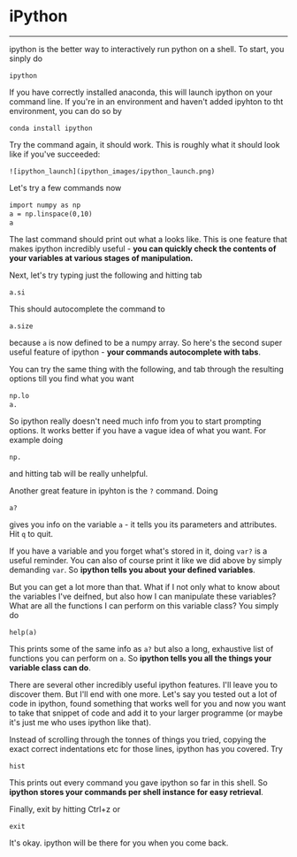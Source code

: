 # iPython
---------

ipython is the better way to interactively run python on a shell. To start, you sinply do 

    ipython

If you have correctly installed anaconda, this will launch ipython on your command line. 
If you're in an environment and haven't added ipyhton to tht environment, you can do so by 

    conda install ipython
    
Try the command again, it should work. 
This is roughly what it should look like if you've succeeded: 

    ![ipython_launch](ipython_images/ipython_launch.png)
    
Let's try a few commands now

    import numpy as np
    a = np.linspace(0,10)
    a
    
The last command should print out what a looks like. This is one feature that makes ipython incredibly useful - 
**you can quickly check the contents of your variables at various stages of manipulation.**

Next, let's try typing just the following and hitting tab

    a.si
    
This should autocomplete the command to 

    a.size

because `a` is now defined to be a numpy array. 
So here's the second super useful feature of ipython - 
**your commands autocomplete with tabs**. 

You can try the same thing with the following, and tab through the resulting options till you find what you want

    np.lo
    a.
    
So ipython really doesn't need much info from you to start prompting options. 
It works better if you have a vague idea of what you want. For example doing 

    np.
    
and hitting tab will be really unhelpful. 

Another great feature in ipyhton is the `?` command. Doing

    a?
    
gives you info on the variable `a` - it tells you its parameters and attributes. 
Hit `q` to quit. 

If you have a variable and you forget what's stored in it, doing `var?` is a useful reminder. 
You can also of course print it like we did above by simply demanding `var`. 
So **ipython tells you about your defined variables**. 

But you can get a lot more than that. What if I not only what to know about the variables I've deifned, 
but also how I can manipulate these variables? What are all the functions I can perform on this variable class?
You simply do 

    help(a)
    
This prints some of the same info as `a?` but also a long, exhaustive list of functions you can perform on `a`. 
So **ipython tells you all the things your variable class can do**.

There are several other incredibly useful ipython features. I'll leave you to discover them. But I'll end with one more. 
Let's say you tested out a lot of code in ipython, found something that works well for you and now you want to take that 
snippet of code and add it to your larger programme (or maybe it's just me who uses ipython like that). 

Instead of scrolling through the tonnes of things you tried, copying the exact correct indentations etc for those lines, 
ipython has you covered. Try 

    hist
    
This prints out every command you gave ipython so far in this shell. 
So **ipython stores your commands per shell instance for easy retrieval**. 

Finally, exit by hitting Ctrl+z or

    exit

It's okay. ipython will be there for you when you come back. 


